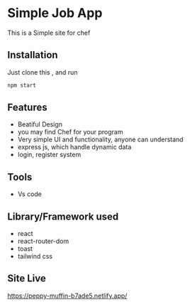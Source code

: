 # Simple Job App

This is a Simple site for chef

## Installation

Just clone this , and run 

```bash
npm start
```


## Features

- Beatiful Design
- you may find Chef for your program
- Very simple UI and functionality, anyone can understand
- express js, which handle dynamic data
- login, register system

## Tools
- Vs code

## Library/Framework used
- react
- react-router-dom
- toast
- tailwind css

## Site Live
https://peppy-muffin-b7ade5.netlify.app/